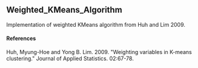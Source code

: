 ## Weighted_KMeans_Algorithm
Implementation of weighted KMeans algorithm from Huh and Lim 2009.

#### References 
Huh, Myung-Hoe and Yong B. Lim. 2009. "Weighting variables in K-means clustering." Journal of Applied Statistics. 02:67-78.
